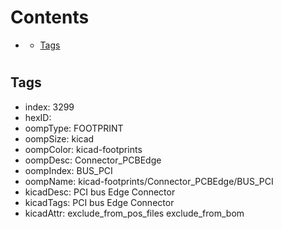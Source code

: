 



Contents
========

* [](#)
	* [Tags](#tags)

# 

## Tags

- index: 3299
- hexID: 
- oompType: FOOTPRINT
- oompSize: kicad
- oompColor: kicad-footprints
- oompDesc: Connector_PCBEdge
- oompIndex: BUS_PCI
- oompName: kicad-footprints/Connector_PCBEdge/BUS_PCI
- kicadDesc: PCI bus Edge Connector
- kicadTags: PCI bus Edge Connector
- kicadAttr: exclude_from_pos_files exclude_from_bom
